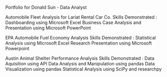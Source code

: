 Portfolio for Donald Sun - Data Analyst

Automobile Fleet Analysis for Lariat Rental Car Co.
      Skills Demonstrated : Dashboarding using Microsoft Excel
                            Business Case Analysis and Presentation using Microsoft PowerPoint
      
EPA Automobile Fuel Economy Analysis
      Skills Demonstrated : Statistical Analysis using Microsoft Excel
                            Research Presentation using Microsoft Powerpoint

Austin Animal Shelter Performance Analysis
      Skills Demonstrated : Data Aquisition using API
                            Data Analysis and Manipulation using pandas
                            Data Visualization using pandas
                            Statistical Analysis using SciPy and researchpy
